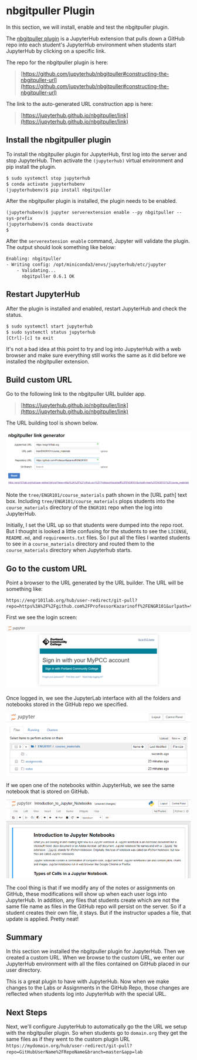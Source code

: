 # nbgitpuller Plugin

In this section, we will install, enable and test the nbgitpuller plugin.

The [nbgitpuller plugin](https://github.com/jupyterhub/nbgitpuller#constructing-the-nbgitpuller-url) is a JupyterHub extension that pulls down a GitHub repo into each student's JupyterHub environment when students start JupyterHub by clicking on a specific link. 

The repo for the nbgitpuller plugin is here:

 > [https://github.com/jupyterhub/nbgitpuller#constructing-the-nbgitpuller-url](https://github.com/jupyterhub/nbgitpuller#constructing-the-nbgitpuller-url)

The link to the auto-generated URL construction app is here:

 > [https://jupyterhub.github.io/nbgitpuller/link](https://jupyterhub.github.io/nbgitpuller/link)

## Install the nbgitpuller plugin

To install the nbgitpuller plugin for JupyterHub, first log into the server and stop JupyterHub. Then activate the ```(jupyterhub)``` virtual environment and pip install the plugin. 

```text
$ sudo systemctl stop jupyterhub
$ conda activate jupyterhubenv
(jupyterhubenv)$ pip install nbgitpuller
```

After the nbgitpuller plugin is installed, the plugin needs to be enabled.

```text
(jupyterhubenv)$ jupyter serverextension enable --py nbgitpuller --sys-prefix
(jupyterhubenv)$ conda deactivate
$
```

After the ```serverextension enable``` command, Jupyter will validate the plugin. The output should look something like below:

```text
Enabling: nbgitpuller
- Writing config: /opt/miniconda3/envs/jupyterhub/etc/jupyter
    - Validating...
      nbgitpuller 0.6.1 OK
```

## Restart JupyterHub

After the plugin is installed and enabled, restart JupyterHub and check the status.

```text
$ sudo systemctl start jupyterhub
$ sudo systemctl status jupyterhub
[Ctrl]-[c] to exit
```

It's not a bad idea at this point to try and log into JupyterHub with a web browser and make sure everything still works the same as it did before we installed the nbgitpuller extension.

## Build custom URL

Go to the following link to the nbgitpuller URL builder app.

 > [https://jupyterhub.github.io/nbgitpuller/link](https://jupyterhub.github.io/nbgitpuller/link)

The URL building tool is shown below.

![nbgitpull URL building App](images/nbgitpuller_url_generator_filled_in.png)

Note the ```tree/ENGR101/course_materials``` path shown in the [URL path] text box. Including ```tree/ENGR101/course_materials``` plops students into the ```course_materials``` directory of the ```ENGR101``` repo when the log into JupyterHub. 

Initially, I set the URL up so that students were dumped into the repo root. But I thought is looked a little confusing for the students to see the ```LICENSE```, ```README.md```, and ```requirements.txt``` files. So I put all the files I wanted students to see in a ```course_materials``` directory and routed them to the ```course_materials``` directory when Jupyterhub starts.  

## Go to the custom URL

Point a browser to the URL generated by the URL builder. The URL will be something like:

```text
https://engr101lab.org/hub/user-redirect/git-pull?repo=https%3A%2F%2Fgithub.com%2FProfessorKazarinoff%2FENGR101&urlpath=tree%2FENGR101%2Fcourse_materials
```

 First we see the login screen:

 ![JupyterHub custom login screen](images/jh_sign_in_with_my_pcc.png)

 Once logged in, we see the JupyterLab interface with all the folders and notebooks stored in the GitHub repo we specified.

 ![Jupyter Lab after custom link](images/nb_file_browser_after_nbgitpuller.png)

 If we open one of the notebooks within JupyterHub, we see the same notebook that is stored on GitHub.

 ![Jupyter notebook after custom link](images/nb_after_nbgitpuller.png)

The cool thing is that if we modify any of the notes or assignments on GitHub, these modifications will show up when each user logs into JupyterHub. In addition, any files that students create which are not the same file name as files in the GitHub repo will persist on the server. So if a student creates their own file, it stays. But if the instructor upades a file, that update is applied. Pretty neat!

## Summary

In this section we installed the nbgitpuller plugin for JupyterHub. Then we created a custom URL. When we browse to the custom URL, we enter our JupyterHub environment with all the files contained on GitHub placed in our user directory. 

This is a great plugin to have with JupyterHub. Now when we make changes to the Labs or Assignments in the GitHub Repo, those changes are reflected when students log into JupyterHub with the special URL.

## Next Steps

Next, we'll configure JupyterHub to automatically go the the URL we setup with the nbgitpuller plugin. So when students go to ```domain.org``` they get the same files as if they went to the custom plugin URL ```https://mydomain.org/hub/user-redirect/git-pull?repo=GitHubUserName%2FRepoName&branch=master&app=lab```

